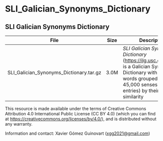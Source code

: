 # SLI_Galician_Synonyms_Dictionary
## SLI Galician Synonyms Dictionary

|File|Size|Description|
|----|-----|-------| 
|SLI_Galician_Synonyms_Dictionary.tar.gz|3.0M|_SLI Galician Synonyms Dictionary_ (https://ilg.usc.gal/singal/) is a Galician Synonyms Dictionary with 200,000 words grouped into 45,000 senses (30,000 entries) by their meaning similarity|    

This resource is made available under the terms of Creative Commons Attribution 4.0 International Public License (CC BY 4.0) (which you can find at https://creativecommons.org/licenses/by/4.0/), and is distributed without any warranty.

Information and contact: Xavier Gómez Guinovart (xgg2021@gmail.com)

